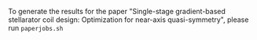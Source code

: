 To generate the results for the paper "Single-stage gradient-based stellarator coil design: Optimization for near-axis quasi-symmetry", please run `paperjobs.sh`
